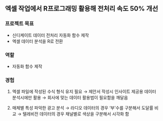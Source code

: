## 엑셀 작업에서 R프로그래밍 활용해 전처리 속도 50% 개선

### 프로젝트 목표
- 신디케이트 데이터 전처리 자동화 함수 제작
- 엑셀 데이터 분석을 R로 전환

### 역할
- 자동화 함수 제작

### 경험
1. 엑셀 파일에 작성된 수식 형식 유지 필요
→ 제안서 작성시 인사이트 제공용 데이터 분석시에만 활용
→ 회사에 맞는 데이터 활용법이 필요함을 깨달음

2. 매체별 특성 파악한 광고 분석
→ 라디오 데이터의 경우 ‘부’수를 구분해서 도달률 비교
→ 텔레비전 데이터의 경우 채널별로 색상을 구분해서 시각화 함
